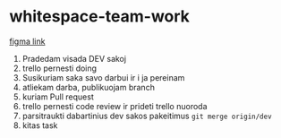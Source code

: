 # whitespace-team-work

[figma link](https://www.figma.com/community/file/1156860863353724933)


1. Pradedam visada DEV sakoj
2. trello pernesti doing
3. Susikuriam saka savo darbui ir i ja pereinam 
4. atliekam darba, publikuojam branch 
5. kuriam Pull request
6. trello pernesti code review ir prideti trello nuoroda
7. parsitraukti dabartinius dev sakos pakeitimus `git merge origin/dev`
8. kitas task
